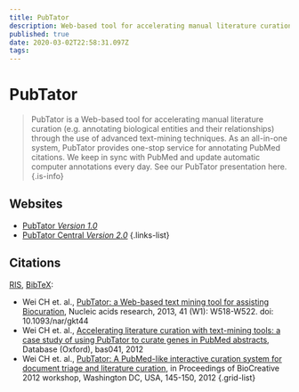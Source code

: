 ```yaml
---
title: PubTator
description: Web-based tool for accelerating manual literature curation
published: true
date: 2020-03-02T22:58:31.097Z
tags: 
---
```


# PubTator

> PubTator is a Web-based tool for accelerating manual literature curation (e.g. annotating biological entities and their relationships) through the use of advanced text-mining techniques. As an all-in-one system, PubTator provides one-stop service for annotating PubMed citations. We keep in sync with PubMed and update automatic computer annotations every day. See our PubTator presentation here. 
{.is-info}

## Websites

- [PubTator *Version 1.0*](https://www.ncbi.nlm.nih.gov/CBBresearch/Lu/Demo/PubTator/index.cgi?user=User119991182)
- [PubTator Central *Version 2.0*](https://www.ncbi.nlm.nih.gov/research/pubtator/)
{.links-list}

## Citations

[RIS](https://www.ncbi.nlm.nih.gov/CBBresearch/Lu/Demo/PubTator/reference/PubTator.ris), [BibTeX](https://www.ncbi.nlm.nih.gov/CBBresearch/Lu/Demo/PubTator/reference/PubTator.bib):

- Wei CH et. al., [PubTator: a Web-based text mining tool for assisting Biocuration](http://nar.oxfordjournals.org/content/early/2013/05/22/nar.gkt441.abstract?keytype=ref&ijkey=mj3EevK5My5SA5D), Nucleic acids research, 2013, 41 (W1): W518-W522. doi: 10.1093/nar/gkt44 
- Wei CH et. al., [Accelerating literature curation with text-mining tools: a case study of using PubTator to curate genes in PubMed abstracts](http://database.oxfordjournals.org/content/2012/bas041.abstract), Database (Oxford), bas041, 2012
- Wei CH et. al., [PubTator: A PubMed-like interactive curation system for document triage and literature curation](https://www.ncbi.nlm.nih.gov/CBBresearch/Lu/Demo/PubTator/tutorial/PubTator.pdf), in Proceedings of BioCreative 2012 workshop, Washington DC, USA, 145-150, 2012
{.grid-list}
